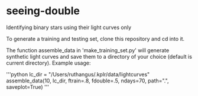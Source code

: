 # seeing-double
Identifying binary stars using their light curves only

To generate a training and testing set, clone this repository and cd into it.

The function assemble_data in 'make_training_set.py' will generate synthetic
light curves and save them to a directory of your choice (default is current
directory). Example usage:

'''python
lc_dir = "/Users/ruthangus/.kplr/data/lightcurves"
assemble_data(10, lc_dir, ftrain=.8, fdouble=.5, ndays=70, path=".",
                saveplot=True)
'''
